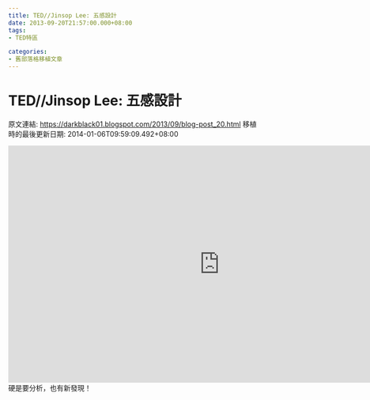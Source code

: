 ```yaml
---
title: TED//Jinsop Lee: 五感設計
date: 2013-09-20T21:57:00.000+08:00
tags: 
- TED特區

categories:
- 舊部落格移植文章
---
```


# TED//Jinsop Lee: 五感設計

原文連結: https://darkblack01.blogspot.com/2013/09/blog-post_20.html
移植時的最後更新日期: 2014-01-06T09:59:09.492+08:00

<iframe allowfullscreen="" frameborder="0" height="480" mozallowfullscreen="" scrolling="no" src="http://embed.ted.com/talks/lang/zh-tw/jinsop_lee_design_for_all_5_senses.html" webkitallowfullscreen="" width="853"></iframe>硬是要分析，也有新發現！<br /><br />

